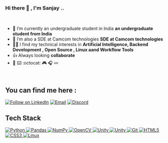 
### Hi there 👋 , I'm Sanjay ..

<br>

- 🔭 I’m currently an undergraduate student in India **an undergraduate student from India**
- 🌱 I’m also a SDE at Camcom technologies **SDE at Camcom technologies**
- 👩‍💻 I find my technical interests in **Artificial Intelligence, Backend Development , Open Source , Linux aand Workflow Tools**
- 👍 Always looking **collaborate**
-  :ramen: :keyboard: :octocat: :video_game: :headphones: :zzz: 
 
 <br>
 
## You can find me here :
<p align="left">
  <a href="https://www.linkedin.com/in/sanjay-aradhyamath/"><img title="Follow on LinkedIn" src="https://img.shields.io/badge/LinkedIn-0077B5?style=for-the-badge&logo=linkedin&logoColor=white"/></a>
  <a href="mailto:sanjayam5320@gmail.com"><img title="Email" src="https://img.shields.io/badge/Gmail-D14836?style=for-the-badge&logo=gmail&logoColor=white"/></a>
  <a href="https://discordapp.com/users/437151324413362176"><img title="Discord" src="https://img.shields.io/badge/discord-ivory?style=for-the-badge&logo=discord&logoColor=blue"/></a>
 <br>
 
## Tech Stack

<p align="left">
<a href="#">
<img alt="Python" src="https://img.shields.io/badge/python%20-%2314354C.svg?&style=for-the-badge&logo=python&logoColor=white"/>
<img alt="Pandas" src="https://img.shields.io/badge/pandas%20-%23150458.svg?&style=for-the-badge&logo=pandas&logoColor=white" />
<img alt="NumPy" src="https://img.shields.io/badge/numpy%20-%23013243.svg?&style=for-the-badge&logo=numpy&logoColor=white" />
<img alt="OpenCV" src="https://img.shields.io/badge/OpenCV-OpenCV?style=for-the-badge&logo=opencv&logoColor=fff&color=5C3EE8"/> 
<img alt="Unity" src="https://img.shields.io/badge/Pytorch-Pytorch?style=for-the-badge&logo=pytorch&logoColor=orange&color=ivory"/> 

<img alt="Unity" src="https://img.shields.io/badge/Unity-Unity?style=for-the-badge&logo=unity&logoColor=fff&color=5C3EB8"/> 
<img alt="Git" src="https://img.shields.io/badge/git%20-%23F05033.svg?&style=for-the-badge&logo=git&logoColor=white"/>
<img alt="HTML5" src="https://img.shields.io/badge/html5%20-%23E34F26.svg?&style=for-the-badge&logo=html5&logoColor=white"/>
<img alt="CSS3" src="https://img.shields.io/badge/css3%20-%231572B6.svg?&style=for-the-badge&logo=css3&logoColor=white"/>
<img alt="Linux" src="https://img.shields.io/badge/Ubuntu-E95420?style=for-the-badge&logo=ubuntu&logoColor=white" />
 </a>
</p>



